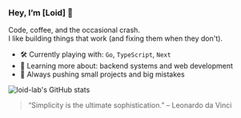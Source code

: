 ### Hey, I’m [Loid] 👋

Code, coffee, and the occasional crash.  
I like building things that work (and fixing them when they don't).

- 🛠 Currently playing with: `Go`, `TypeScript`, `Next`
- 🧠 Learning more about: backend systems and web development
- 🌱 Always pushing small projects and big mistakes

![loid-lab's GitHub stats](https://github-readme-stats.vercel.app/api?username=loid-lab&show_icons=true&hide_title=true&hide=stars&theme=graywhite)


> “Simplicity is the ultimate sophistication.” – Leonardo da Vinci

<!-- Optional: social links -->
<!--
[Website](https://your.site) • [LinkedIn](https://linkedin.com/in/you) • [Twitter](https://x.com/you)
-->
